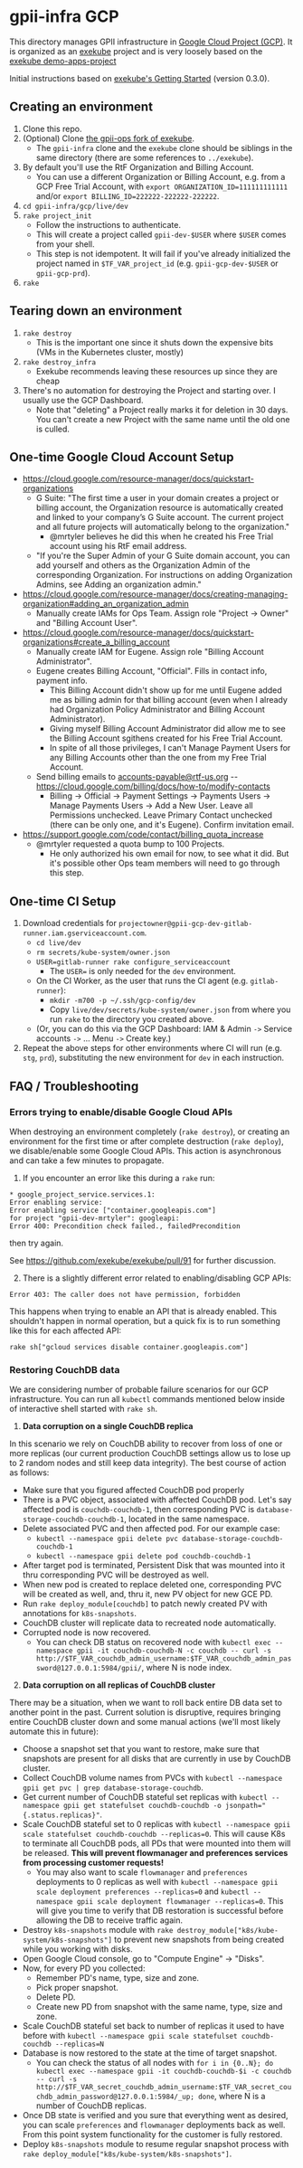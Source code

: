 # gpii-infra GCP

This directory manages GPII infrastructure in [Google Cloud Project (GCP)](https://cloud.google.com/). It is organized as an [exekube](https://github.com/exekube/exekube) project and is very loosely based on the [exekube demo-apps-project](https://github.com/exekube/demo-apps-project)

Initial instructions based on [exekube's Getting Started](https://exekube.github.io/exekube/in-practice/getting-started/) (version 0.3.0).

## Creating an environment

1. Clone this repo.
1. (Optional) Clone [the gpii-ops fork of exekube](https://github.com/gpii-ops/exekube).
   * The `gpii-infra` clone and the `exekube` clone should be siblings in the same directory (there are some references to `../exekube`).
1. By default you'll use the RtF Organization and Billing Account.
   * You can use a different Organization or Billing Account, e.g. from a GCP Free Trial Account, with `export ORGANIZATION_ID=111111111111` and/or `export BILLING_ID=222222-222222-222222`.
1. `cd gpii-infra/gcp/live/dev`
1. `rake project_init`
   * Follow the instructions to authenticate.
   * This will create a project called `gpii-dev-$USER` where `$USER` comes from your shell.
   * This step is not idempotent. It will fail if you've already initialized the project named in `$TF_VAR_project_id` (e.g. `gpii-gcp-dev-$USER` or `gpii-gcp-prd`).
1. `rake`

## Tearing down an environment

1. `rake destroy`
   * This is the important one since it shuts down the expensive bits (VMs in the Kubernetes cluster, mostly)
1. `rake destroy_infra`
   * Exekube recommends leaving these resources up since they are cheap
1. There's no automation for destroying the Project and starting over. I usually use the GCP Dashboard.
   * Note that "deleting" a Project really marks it for deletion in 30 days. You can't create a new Project with the same name until the old one is culled.

## One-time Google Cloud Account Setup
* https://cloud.google.com/resource-manager/docs/quickstart-organizations
   * G Suite: "The first time a user in your domain creates a project or billing account, the Organization resource is automatically created and linked to your company’s G Suite account. The current project and all future projects will automatically belong to the organization."
      * @mrtyler believes he did this when he created his Free Trial account using his RtF email address.
   * "If you're the Super Admin of your G Suite domain account, you can add yourself and others as the Organization Admin of the corresponding Organization. For instructions on adding Organization Admins, see Adding an organization admin."
* https://cloud.google.com/resource-manager/docs/creating-managing-organization#adding_an_organization_admin
   * Manually create IAMs for Ops Team. Assign role "Project -> Owner" and "Billing Account User".
* https://cloud.google.com/resource-manager/docs/quickstart-organizations#create_a_billing_account
   * Manually create IAM for Eugene. Assign role "Billing Account Administrator".
   * Eugene creates Billing Account, "Official". Fills in contact info, payment info.
      * This Billing Account didn't show up for me until Eugene added me as billing admin for that billing account (even when I already had Organization Policy Administrator and Billing Account Administrator).
      * Giving myself Billing Account Administrator did allow me to see the Billing Account sgithens created for his Free Trial Account.
      * In spite of all those privileges, I can't Manage Payment Users for any Billing Accounts other than the one from my Free Trial Account.
   * Send billing emails to accounts-payable@rtf-us.org -- https://cloud.google.com/billing/docs/how-to/modify-contacts
      * Billing -> Official -> Payment Settings -> Payments Users -> Manage Payments Users -> Add a New User. Leave all Permissions unchecked. Leave Primary Contact unchecked (there can be only one, and it's Eugene). Confirm invitation email.
* https://support.google.com/code/contact/billing_quota_increase
   * @mrtyler requested a quota bump to 100 Projects.
      * He only authorized his own email for now, to see what it did. But it's possible other Ops team members will need to go through this step.

## One-time CI Setup
1. Download credentials for `projectowner@gpii-gcp-dev-gitlab-runner.iam.gserviceaccount.com`.
   * `cd live/dev`
   * `rm secrets/kube-system/owner.json`
   * `USER=gitlab-runner rake configure_serviceaccount`
      * The `USER=` is only needed for the `dev` environment.
   * On the CI Worker, as the user that runs the CI agent (e.g. `gitlab-runner`):
      * `mkdir -m700 -p ~/.ssh/gcp-config/dev`
      * Copy `live/dev/secrets/kube-system/owner.json` from where you run `rake` to the directory you created above.
   * (Or, you can do this via the GCP Dashboard: IAM & Admin `->` Service accounts `->` ... Menu `->` Create key.)
1. Repeat the above steps for other environments where CI will run (e.g. `stg`, `prd`), substituting the new environment for `dev` in each instruction.

## FAQ / Troubleshooting

### Errors trying to enable/disable Google Cloud APIs

When destroying an environment completely (`rake destroy`), or creating an environment for the first time or after complete destruction (`rake deploy`), we disable/enable some Google Cloud APIs. This action is asynchronous and can take a few minutes to propagate.

1. If you encounter an error like this during a `rake` run:

```
* google_project_service.services.1:
Error enabling service:
Error enabling service ["container.googleapis.com"]
for project "gpii-dev-mrtyler": googleapi:
Error 400: Precondition check failed., failedPrecondition
```

then try again.

See https://github.com/exekube/exekube/pull/91 for further discussion.

2. There is a slightly different error related to enabling/disabling GCP APIs:

```
Error 403: The caller does not have permission, forbidden
```

This happens when trying to enable an API that is already enabled. This shouldn't happen in normal operation, but a quick fix is to run something like this for each affected API:

```
rake sh["gcloud services disable container.googleapis.com"]
```

### Restoring CouchDB data

We are considering number of probable failure scenarios for our GCP infrastructure.
You can run all `kubectl` commands mentioned below inside of interactive shell started with `rake sh`.

1. **Data corruption on a single CouchDB replica**

In this scenario we rely on CouchDB ability to recover from loss of one or more replicas (our current production CouchDB settings allow us to lose up to 2 random nodes and still keep data integrity). The best course of action as follows:

* Make sure that you figured affected CouchDB pod properly
* There is a PVC object, associated with affected CouchDB pod. Let's say affected pod is `couchdb-couchdb-1`, then corresponding PVC is `database-storage-couchdb-couchdb-1`, located in the same namespace.
* Delete associated PVC and then affected pod. For our example case:
   * `kubectl --namespace gpii delete pvc database-storage-couchdb-couchdb-1`
   * `kubectl --namespace gpii delete pod couchdb-couchdb-1`
* After target pod is terminated, Persistent Disk that was mounted into it thru corresponding PVC will be destroyed as well.
* When new pod is created to replace deleted one, corresponding PVC will be created as well, and, thru it, new PV object for new GCE PD.
* Run `rake deploy_module[couchdb]` to patch newly created PV with annotations for `k8s-snapshots`.
* CouchDB cluster will replicate data to recreated node automatically.
* Corrupted node is now recovered.
   * You can check DB status on recovered node with `kubectl exec --namespace gpii -it couchdb-couchdb-N -c couchdb -- curl -s http://$TF_VAR_couchdb_admin_username:$TF_VAR_couchdb_admin_password@127.0.0.1:5984/gpii/`, where N is node index.

2. **Data corruption on all replicas of CouchDB cluster**

There may be a situation, when we want to roll back entire DB data set to another point in the past. Current solution is disruptive, requires bringing entire CouchDB cluster down and some manual actions (we'll most likely automate this in future):

* Choose a snapshot set that you want to restore, make sure that snapshots are present for all disks that are currently in use by CouchDB cluster.
* Collect CouchDB volume names from PVCs with `kubectl --namespace gpii get pvc | grep database-storage-couchdb`.
* Get current number of CouchDB stateful set replicas with `kubectl --namespace gpii get statefulset couchdb-couchdb -o jsonpath="{.status.replicas}"`.
* Scale CouchDB stateful set to 0 replicas with `kubectl --namespace gpii scale statefulset couchdb-couchdb --replicas=0`. This will cause K8s to terminate all CouchDB pods, all PDs that were mounted into them will be released. **This will prevent flowmanager and preferences services from processing customer requests!**
   * You may also want to scale `flowmanager` and `preferences` deployments to 0 replicas as well with `kubectl --namespace gpii scale deployment preferences --replicas=0` and `kubectl --namespace gpii scale deployment flowmanager --replicas=0`. This will give you time to verify that DB restoration is successful before allowing the DB to receive traffic again.
* Destroy `k8s-snapshots` module with `rake destroy_module["k8s/kube-system/k8s-snapshots"]` to prevent new snapshots from being created while you working with disks.
* Open Google Cloud console, go to "Compute Engine" -> "Disks".
* Now, for every PD you collected:
   * Remember PD's name, type, size and zone.
   * Pick proper snapshot.
   * Delete PD.
   * Create new PD from snapshot with the same name, type, size and zone.
* Scale CouchDB stateful set back to number of replicas it used to have before with `kubectl --namespace gpii scale statefulset couchdb-couchdb --replicas=N`
* Database is now restored to the state at the time of target snapshot.
   * You can check the status of all nodes with `for i in {0..N}; do kubectl exec --namespace gpii -it couchdb-couchdb-$i -c couchdb -- curl -s http://$TF_VAR_secret_couchdb_admin_username:$TF_VAR_secret_couchdb_admin_password@127.0.0.1:5984/_up; done`, where N is a number of CouchDB replicas.
* Once DB state is verified and you sure that everything went as desired, you can scale `preferences` and `flowmanager` deployments back as well. From this point system functionality for the customer is fully restored.
* Deploy `k8s-snapshots` module to resume regular snapshot process with `rake deploy_module["k8s/kube-system/k8s-snapshots"]`.
